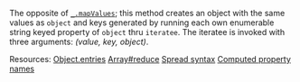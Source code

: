 The opposite of <a href="#mapValues"><code>\_.mapValues</code></a>; this method creates an object with the same values as <code>object</code> and keys generated by running each own enumerable string keyed property of <code>object</code> thru <code>iteratee</code>. The iteratee is invoked with three arguments: <em>(value, key, object)</em>.

Resources: [Object.entries](https://developer.mozilla.org/docs/Web/JavaScript/Reference/Global_Objects/Object/entries) [Array#reduce](https://developer.mozilla.org/docs/Web/JavaScript/Reference/Global_Objects/Array/reduce) [Spread syntax](https://developer.mozilla.org/docs/Web/JavaScript/Reference/Operators/Spread_syntax) [Computed property names](https://developer.mozilla.org/en-US/docs/Web/JavaScript/Reference/Operators/Object_initializer#Computed_property_names)

